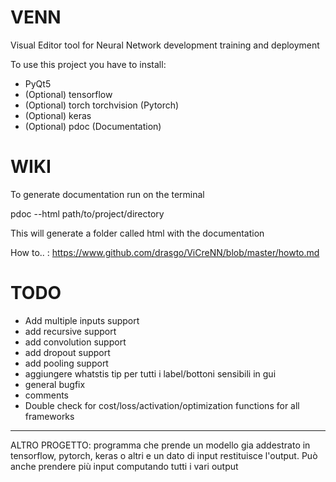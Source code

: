 # VENN
Visual Editor tool for Neural Network development training and deployment

To use this project you have to install:

- PyQt5
- (Optional) tensorflow
- (Optional) torch torchvision (Pytorch)
- (Optional) keras
- (Optional) pdoc (Documentation)

# WIKI

To generate documentation run on the terminal

pdoc --html path/to/project/directory

This will generate a folder called html with the documentation

How to.. : https://www.github.com/drasgo/ViCreNN/blob/master/howto.md



# TODO
- Add multiple inputs support
- add recursive support
- add convolution support
- add dropout support
- add pooling support
- aggiungere whatstis tip per tutti i label/bottoni sensibili in gui
- general bugfix
- comments
- Double check for cost/loss/activation/optimization functions for all frameworks





-----------------------------------
ALTRO PROGETTO: programma che prende un modello gia addestrato in tensorflow, pytorch, keras o altri e un dato di input restituisce l'output. Può anche prendere più input computando tutti i vari output
